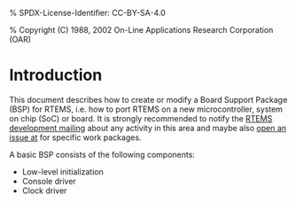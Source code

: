 % SPDX-License-Identifier: CC-BY-SA-4.0

% Copyright (C) 1988, 2002 On-Line Applications Research Corporation (OAR)

# Introduction

This document describes how to create or modify a Board Support Package (BSP)
for RTEMS, i.e. how to port RTEMS on a new microcontroller, system on chip
(SoC) or board. It is strongly recommended to notify the
[RTEMS development mailing](https://lists.rtems.org/mailman/listinfo/devel)
about any activity in this area and maybe also
[open an issue at](https://gitlab.rtems.org/rtems/rtos/rtems)
for specific work packages.

A basic BSP consists of the following components:

- Low-level initialization
- Console driver
- Clock driver
